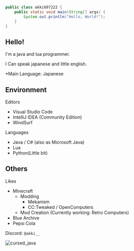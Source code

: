 ```java
public class akki697222 {
    public static void main(String[] args) {
        System.out.println("Hello, World!");
    }
}
```
## Hello!

I'm a java and lua programmer.

I Can speak japanese and little english.

*Main Language: Japanese

## Environment

Editors
- Visual Studio Code
- IntelliJ IDEA (Community Edition)
- WindSurf

Languages
- Java / C# (also as Microsoft Java)
- Lua
- Python(Little bit)

## Others

Likes
- Minecraft
  - Modding
    - Mekanism
    - CC:Tweaked / OpenComputers
  - Mod Creation (Currently working: Retro Computers)
- Blue Archive
- Pepsi Cola

Discord: `@akki__`

![cursed_java](https://github.com/user-attachments/assets/bdd9b643-f010-4273-a1ec-6d37d2c29cbe)
